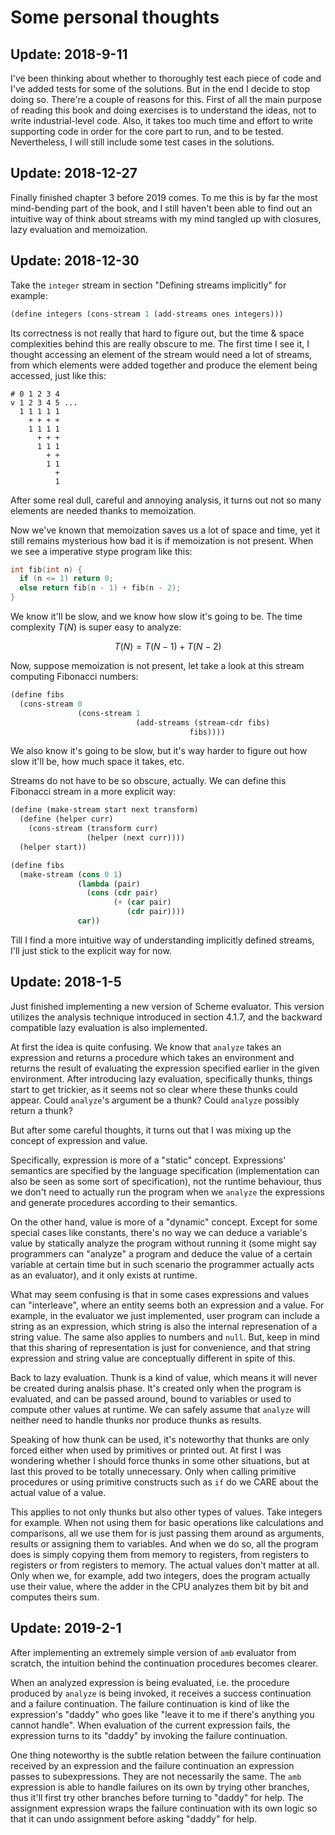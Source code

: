 # Some personal thoughts

## Update: 2018-9-11

I've been thinking about whether to thoroughly test each piece of code and I've added tests for some of the solutions. But in the end I decide to stop doing so. There're a couple of reasons for this. First of all the main purpose of reading this book and doing exercises is to understand the ideas, not to write industrial-level code. Also, it takes too much time and effort to write supporting code in order for the core part to run, and to be tested. Nevertheless, I will still include some test cases in the solutions.

## Update: 2018-12-27

Finally finished chapter 3 before 2019 comes. To me this is by far the most mind-bending part of the book, and I still haven't been able to find out an intuitive way of think about streams with my mind tangled up with closures, lazy evaluation and memoization.

## Update: 2018-12-30

Take the `integer` stream in section "Defining streams implicitly" for example:

```lisp
(define integers (cons-stream 1 (add-streams ones integers)))
```

Its correctness is not really that hard to figure out, but the time & space complexities behind this are really obscure to me. The first time I see it, I thought accessing an element of the stream would need a lot of streams, from which elements were added together and produce the element being accessed, just like this:

```
# 0 1 2 3 4
v 1 2 3 4 5 ...
  1 1 1 1 1
    + + + +
    1 1 1 1
      + + +
      1 1 1
        + +
        1 1
          +
          1
```

After some real dull, careful and annoying analysis, it turns out not so many elements are needed thanks to memoization.

Now we've known that memoization saves us a lot of space and time, yet it still remains mysterious how bad it is if memoization is not present. When we see a imperative stype program like this:

```c
int fib(int n) {
  if (n <= 1) return 0;
  else return fib(n - 1) + fib(n - 2);
}
```

We know it'll be slow, and we know how slow it's going to be. The time complexity $T(N)$ is super easy to analyze:

$$
T(N) = T(N - 1) + T(N - 2)
$$

Now, suppose memoization is not present, let take a look at this stream computing Fibonacci numbers:

```lisp
(define fibs
  (cons-stream 0
               (cons-stream 1
                            (add-streams (stream-cdr fibs)
                                        fibs))))
```

We also know it's going to be slow, but it's way harder to figure out how slow it'll be, how much space it takes, etc.

Streams do not have to be so obscure, actually. We can define this Fibonacci stream in a more explicit way:

```lisp
(define (make-stream start next transform)
  (define (helper curr)
    (cons-stream (transform curr)
                 (helper (next curr))))
  (helper start))

(define fibs
  (make-stream (cons 0 1)
               (lambda (pair)
                 (cons (cdr pair)
                       (+ (car pair)
                          (cdr pair))))
               car))
```

Till I find a more intuitive way of understanding implicitly defined streams, I'll just stick to the explicit way for now.

## Update: 2018-1-5

Just finished implementing a new version of Scheme evaluator. This version utilizes the analysis technique introduced in section 4.1.7, and the backward compatible lazy evaluation is also implemented.

At first the idea is quite confusing. We know that `analyze` takes an expression and returns a procedure which takes an environment and returns the result of evaluating the expression specified earlier in the given environment. After introducing lazy evaluation, specifically thunks, things start to get trickier, as it seems not so clear where these thunks could appear. Could `analyze`'s argument be a thunk? Could `analyze` possibly return a thunk?

But after some careful thoughts, it turns out that I was mixing up the concept of expression and value.

Specifically, expression is more of a "static" concept. Expressions' semantics are specified by the language specification (implementation can also be seen as some sort of specification), not the runtime behaviour, thus we don't need to actually run the program when we `analyze` the expressions and generate procedures according to their semantics.

On the other hand, value is more of a "dynamic" concept. Except for some special cases like constants, there's no way we can deduce a variable's value by statically analyze the program without running it (some might say programmers can "analyze" a program and deduce the value of a certain variable at certain time but in such scenario the programmer actually acts as an evaluator), and it only exists at runtime.

What may seem confusing is that in some cases expressions and values can "interleave", where an entity seems both an expression and a value. For example, in the evaluator we just implemented, user program can include a string as an expression, which string is also the internal represenation of a string value. The same also applies to numbers and `null`. But, keep in mind that this sharing of representation is just for convenience, and that string expression and string value are conceptually different in spite of this.

Back to lazy evaluation. Thunk is a kind of value, which means it will never be created during analsis phase. It's created only when the program is evaluated, and can be passed around, bound to variables or used to compute other values at runtime. We can safely assume that `analyze` will neither need to handle thunks nor produce thunks as results.

Speaking of how thunk can be used, it's noteworthy that thunks are only forced either when used by primitives or printed out. At first I was wondering whether I should force thunks in some other situations, but at last this proved to be totally unnecessary. Only when calling primitive procedures or using primitive constructs such as `if` do we CARE about the actual value of a value.

This applies to not only thunks but also other types of values. Take integers for example. When not using them for basic operations like calculations and comparisons, all we use them for is just passing them around as arguments, results or assigning them to variables. And when we do so, all the program does is simply copying them from memory to registers, from registers to registers or from registers to memory. The actual values don't matter at all. Only when we, for example, add two integers, does the program actually use their value, where the adder in the CPU analyzes them bit by bit and computes theirs sum.

## Update: 2019-2-1

After implementing an extremely simple version of `amb` evaluator from scratch, the intuition behind the continuation procedures becomes clearer.

When an analyzed expression is being evaluated, i.e. the procedure produced by `analyze` is being invoked, it receives a success continuation and a failure continuation. The failure continuation is kind of like the expression's "daddy" who goes like "leave it to me if there's anything you cannot handle".
When evaluation of the current expression fails, the expression turns to its "daddy" by invoking the failure continuation.

One thing noteworthy is the subtle relation between the failure continuation received by an expression and the failure continuation an expression passes to subexpressions. They are not necessarily the same. The `amb` expression is able to handle failures on its own by trying other branches, thus it'll first try other branches before turning to "daddy" for help. The assignment expression wraps the failure continuation with its own logic so that it can undo assignment before asking "daddy" for help.
